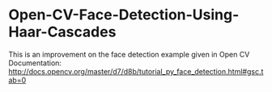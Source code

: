 # Open-CV-Face-Detection-Using-Haar-Cascades
This is an improvement on the face detection example given in Open CV Documentation: http://docs.opencv.org/master/d7/d8b/tutorial_py_face_detection.html#gsc.tab=0
